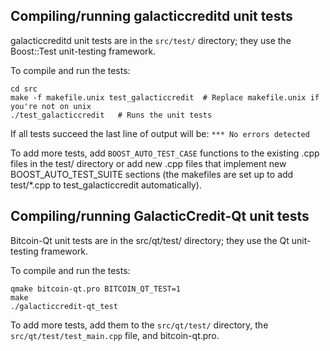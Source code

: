 Compiling/running galacticcreditd unit tests
------------------------------------

galacticcreditd unit tests are in the `src/test/` directory; they
use the Boost::Test unit-testing framework.

To compile and run the tests:

	cd src
	make -f makefile.unix test_galacticcredit  # Replace makefile.unix if you're not on unix
	./test_galacticcredit   # Runs the unit tests

If all tests succeed the last line of output will be:
`*** No errors detected`

To add more tests, add `BOOST_AUTO_TEST_CASE` functions to the existing
.cpp files in the test/ directory or add new .cpp files that
implement new BOOST_AUTO_TEST_SUITE sections (the makefiles are
set up to add test/*.cpp to test_galacticcredit automatically).


Compiling/running GalacticCredit-Qt unit tests
---------------------------------------

Bitcoin-Qt unit tests are in the src/qt/test/ directory; they
use the Qt unit-testing framework.

To compile and run the tests:

	qmake bitcoin-qt.pro BITCOIN_QT_TEST=1
	make
	./galacticcredit-qt_test

To add more tests, add them to the `src/qt/test/` directory,
the `src/qt/test/test_main.cpp` file, and bitcoin-qt.pro.
